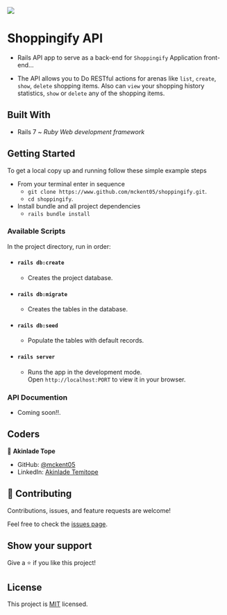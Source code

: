 ![](https://img.shields.io/badge/Microverse-blueviolet)

# Shoppingify API

- Rails API app to serve as a back-end for `Shoppingify` Application front-end...

- The API allows you to Do RESTful actions for arenas like `list`, `create`, `show`, `delete` shopping items. Also can `view` your shopping history statistics, `show` or `delete` any of the shopping items.  

## Built With

- Rails 7 ~ _Ruby Web development framework_

## Getting Started

To get a local copy up and running follow these simple example steps

- From your terminal enter in sequence
  - `git clone https://www.github.com/mckent05/shoppingify.git`.
  - `cd shoppingify`.
- Install bundle and all project dependencies
  - `rails bundle install`
  
### Available Scripts

In the project directory, run in order:

- #### `rails db:create`

  - Creates the project database.

- #### `rails db:migrate`

  - Creates the tables in the database.

- #### `rails db:seed`

  - Populate the tables with default records.

- #### `rails server`

  - Runs the app in the development mode.\
Open `http://localhost:PORT` to view it in your browser.

### API Documention

- Coming soon!!.

## Coders

👤 **Akinlade Tope**

- GitHub: [@mckent05](https://github.com/mckent05)
- LinkedIn: [Akinlade Temitope](https://www.linkedin.com/in/akinladetemitope/)


## 🤝 Contributing

Contributions, issues, and feature requests are welcome!

Feel free to check the [issues page](../../issues/).

## Show your support

Give a ⭐️ if you like this project!

## License

This project is [MIT](./MIT.md) licensed.
